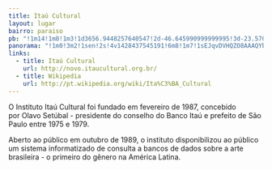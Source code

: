 ```yaml
---
title: Itaú Cultural
layout: lugar
bairro: paraiso
pb: "!1m14!1m8!1m3!1d3656.9448257640547!2d-46.645990999999995!3d-23.570425000000004!3m2!1i1024!2i768!4f13.1!3m3!1m2!1s0x94ce59bde5d13d59%3A0x90799dc4b5ae72f2!2sIta%C3%BA+Cultural!5e0!3m2!1sen!2sbr!4v1427339597476"
panorama: "!1m0!3m2!1sen!2s!4v1428437545191!6m8!1m7!1sEJqvDVHQZO8AAAQYbsFLgA!2m2!1d-23.570448!2d-46.645528!3f224.24207742205567!4f0.4015514719595643!5f0.7820865974627469"
links: 
  - title: Itaú Cultural
    url: http://novo.itaucultural.org.br/
  - title: Wikipedia
    url: http://pt.wikipedia.org/wiki/Ita%C3%BA_Cultural
---
```

O Instituto Itaú Cultural foi fundado em <time datetime="1987-02">fevereiro de 1987</time>, concebido por Olavo Setúbal - presidente do conselho do Banco Itaú e prefeito de São Paulo entre <time datetime="1975">1975</time> e <time datetime="1979">1979</time>.

Aberto ao público em <time datetime="1989-10">outubro de 1989</time>, o instituto disponibilizou ao público um sistema informatizado de consulta a bancos de dados sobre a arte brasileira - o primeiro do gênero na América Latina.